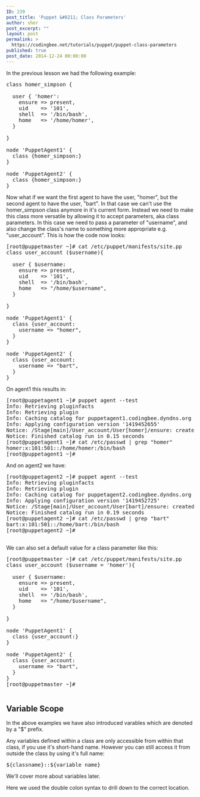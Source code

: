 ```yaml
---
ID: 239
post_title: 'Puppet &#8211; Class Parameters'
author: sher
post_excerpt: ""
layout: post
permalink: >
  https://codingbee.net/tutorials/puppet/puppet-class-parameters
published: true
post_date: 2014-12-24 00:00:00
---
```

In the previous lesson we had the following example:

<pre>
class homer_simpson {

  user { 'homer':
    ensure => present,
    uid    => '101',
    shell  => '/bin/bash',
    home   => '/home/homer',
  }

}

node 'PuppetAgent1' {
  class {homer_simpson:}
}

node 'PuppetAgent2' {
  class {homer_simpson:}
}
</pre>

Now what if we want the first agent to have the user, "homer", but the second agent to have the user, "bart". In that case we can't use the homer_simpson class anymore in it's current form. Instead we need to make this class more versatile by allowing it to accept parameters, aka class parameters. In this case we need to pass a parameter of "username", and also change the class's name to something more appropriate e.g. "user_account". This is how the code now looks:  

<pre>
[root@puppetmaster ~]# cat /etc/puppet/manifests/site.pp
class user_account ($username){

  user { $username:
    ensure => present,
    uid    => '101',
    shell  => '/bin/bash',
    home   => "/home/$username",
  }

}

node 'PuppetAgent1' {
  class {user_account:
    username => "homer",
  }
}

node 'PuppetAgent2' {
  class {user_account:
    username => "bart",
  }
}
</pre>

On agent1 this results in: 

<pre>
[root@puppetagent1 ~]# puppet agent --test
Info: Retrieving pluginfacts
Info: Retrieving plugin
Info: Caching catalog for puppetagent1.codingbee.dyndns.org
Info: Applying configuration version '1419452655'
Notice: /Stage[main]/User_account/User[homer]/ensure: created
Notice: Finished catalog run in 0.15 seconds
[root@puppetagent1 ~]# cat /etc/passwd | grep "homer"
homer:x:101:501::/home/homer:/bin/bash
[root@puppetagent1 ~]#
</pre>

And on agent2 we have:
<pre>
[root@puppetagent2 ~]# puppet agent --test
Info: Retrieving pluginfacts
Info: Retrieving plugin
Info: Caching catalog for puppetagent2.codingbee.dyndns.org
Info: Applying configuration version '1419452725'
Notice: /Stage[main]/User_account/User[bart]/ensure: created
Notice: Finished catalog run in 0.19 seconds
[root@puppetagent2 ~]# cat /etc/passwd | grep "bart"
bart:x:101:501::/home/bart:/bin/bash
[root@puppetagent2 ~]#

</pre>

We can also set a default value for a class parameter like this:


<pre>
[root@puppetmaster ~]# cat /etc/puppet/manifests/site.pp
class user_account ($username = 'homer'){

  user { $username:
    ensure => present,
    uid    => '101',
    shell  => '/bin/bash',
    home   => "/home/$username",
  }

}

node 'PuppetAgent1' {
  class {user_account:}
}

node 'PuppetAgent2' {
  class {user_account:
    username => "bart",
  }
}
[root@puppetmaster ~]#

</pre>

<h2>Variable Scope</h2>

In the above examples we have also introduced varables which are denoted by a "$" prefix. 

Any variables defined within a class are only accessible from within that class, if you use it's short-hand name. However you can still access it from outside the class by using it's full name:

<pre>${classname}::${variable_name}</pre>

We'll cover more about variables later. 

Here we used the double colon syntax to drill down to the correct location.